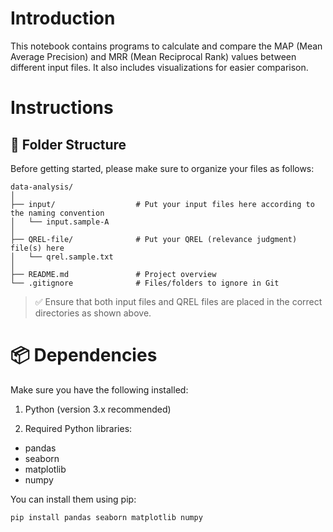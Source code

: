 # Introduction
This notebook contains programs to calculate and compare the MAP (Mean Average Precision) and MRR (Mean Reciprocal Rank) values between different input files. It also includes visualizations for easier comparison.

# Instructions
## 📁 Folder Structure
Before getting started, please make sure to organize your files as follows:

```
data-analysis/
│
├── input/                  # Put your input files here according to the naming convention
│   └── input.sample-A
│
├── QREL-file/              # Put your QREL (relevance judgment) file(s) here
│   └── qrel.sample.txt
│
├── README.md               # Project overview
└── .gitignore              # Files/folders to ignore in Git
```

> ✅ Ensure that both input files and QREL files are placed in the correct directories as shown above.

# 📦 Dependencies
Make sure you have the following installed:

1. Python (version 3.x recommended)

2. Required Python libraries:
- pandas
- seaborn
- matplotlib
- numpy

You can install them using pip:
```
pip install pandas seaborn matplotlib numpy
```